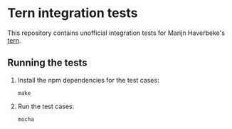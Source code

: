 Tern integration tests
======================

This repository contains unofficial integration tests for Marijn
Haverbeke's [tern](http://ternjs.net).


Running the tests
-----------------

1. Install the npm dependencies for the test cases:
   ```
   make
   ```
1. Run the test cases:
   ```
   mocha
   ```
